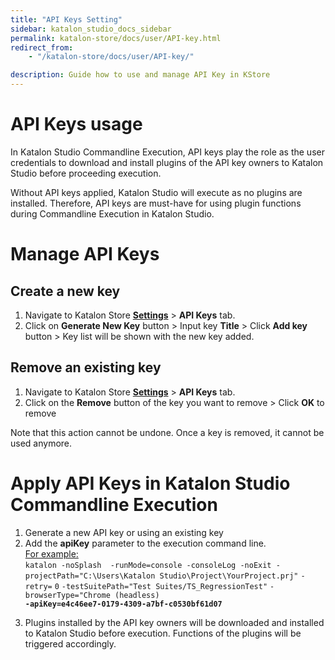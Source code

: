 ```yaml
---
title: "API Keys Setting"
sidebar: katalon_studio_docs_sidebar
permalink: katalon-store/docs/user/API-key.html
redirect_from:
    - "/katalon-store/docs/user/API-key/"

description: Guide how to use and manage API Key in KStore
---
```

# API Keys usage 


In Katalon Studio Commandline Execution, API keys play the role as the user credentials to download and install plugins of the API key owners to Katalon Studio before proceeding execution. 

Without API keys applied, Katalon Studio will execute as no plugins are installed. Therefore, API keys are must-have for using plugin functions during Commandline Execution in Katalon Studio.


# Manage API Keys


## Create a new key



1.  Navigate to Katalon Store **[Settings](https://store.katalon.com/settings)** > **API Keys** tab.
1.  Click on **Generate New Key** button > Input key **Title** > Click **Add key** button > Key list will be shown with the new key added.


## Remove an existing key



1.  Navigate to Katalon Store **[Settings](https://store.katalon.com/settings)** > **API Keys** tab.
1.  Click on the **Remove** button of the key you want to remove > Click **OK** to remove

Note that this action cannot be undone. Once a key is removed, it cannot be used anymore.


# Apply API Keys in Katalon Studio Commandline Execution



1.  Generate a new API key or using an existing key
1.  Add the **apiKey** parameter to the execution command line. \
<span style="text-decoration:underline;">For example:</span> \
`katalon -noSplash  -runMode=console -consoleLog -noExit -projectPath="C:\Users\Katalon Studio\Project\YourProject.prj"` `-retry=` `0` `-testSuitePath="Test Suites/TS_RegressionTest"` <code>-browserType="Chrome (headless) <strong>-apiKey=e4c46ee7-0179-4309-a7bf-c0530bf61d07 \
</strong></code>
1.  Plugins installed by the API key owners will be downloaded and installed to Katalon Studio before execution. Functions of the plugins will be triggered accordingly. 